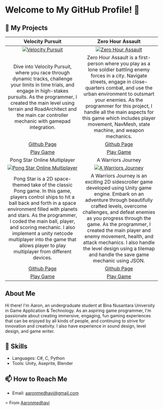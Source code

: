 # Welcome to My GitHub Profile! 👋

## 🔭 My Projects

<div align="center">
  
| Velocity Pursuit | Zero Hour Assault |
|:---:|:---:|
|  [![Velocity Pursuit](https://github.com/Aaronmedhavi/ProjectClips/blob/main/Balap.gif)](https://github.com/Aaronmedhavi/Racing-Unity-Game) | [![Zero Hour Assault](https://github.com/Aaronmedhavi/ProjectClips/blob/main/fPSSS%20-%20Made%20with%20Clipchamp.gif?raw=true)](https://github.com/Aaronmedhavi/FPS-Unity-Game) |
| Dive into Velocity Pursuit, where you race through dynamic tracks, challenge your limits in time trials, and engage in high-stakes pursuits. As the programmer, I created the main level using terrain and RoadArchitect and the main car controller mechanic with gamepad integration. | Zero Hour Assault is a first-person  where you play as a lone soldier battling enemy forces in a city. Navigate streets, engage in close-quarters combat, and use the urban environment to outsmart your enemies. As the programmer for this project, I handle all the main aspects for this game which includes player movement, NavMesh, state machine, and weapon mechanics. |
| [Github Page](https://github.com/Aaronmedhavi/Racing-Unity-Game) | [Github Page](https://github.com/Aaronmedhavi/FPS-Unity-Game) |
| [Play Game](https://aaronmedhavi.itch.io/velocity-pursuit) | [Play Game](https://aaronmedhavi.itch.io/zero-hour-assault) |
| Pong Star Online Multiplayer | A Warriors Journey |
| [![Pong Star Online Multiplayer](https://github.com/Aaronmedhavi/Pong2D-GameProg/blob/main/Untitled%20video%20-%20Made%20with%20Clipchamp%20(2).gif?raw=true)](https://github.com/Aaronmedhavi/Pong2D-GameProg) | [![A Warriors Journey](https://github.com/Aaronmedhavi/SideScroll-GameProg/blob/main/side%20-%20Made%20with%20Clipchamp.gif?raw=true)](https://github.com/Aaronmedhavi/SideScroll-GameProg) |
| Pong Star is a 2D space-themed take of the classic Pong game. In this game, players control ships to hit a ball back and forth in a space environment filled with planets and stars. As the programmer, I coded the main ball, player, and scoring mechanic. I also implement a unity netcode multiplayer into the game that allows player to play multiplayer from different devices. | A Warriors Journey is an exciting 2D sidescroller game developed using Unity game engine. Embark on an adventure through beautifully crafted levels, overcome challenges, and defeat enemies as you progress through the game. As the programmer, I created the main player and enemy movement, health, and attack mechanics. I also handle the level design using a tilemap and handle the save game mechanic using JSON. |
| [Github Page](https://github.com/Aaronmedhavi/Pong2D-GameProg) | [Github Page](https://github.com/Aaronmedhavi/SideScroll-GameProg) |
| [Play Game](https://aaronmedhavi.itch.io/pong-star) | [Play Game](https://aaronmedhavi.itch.io/a-warriors-journey) |

</div>

## About Me
Hi there! I'm Aaron, an undergraduate student at Bina Nusantara University in Game Application & Technology. As an aspiring game programmer, I'm passionate about creating immersive, engaging, fun gaming experiences that can be enjoyed by all kinds of people, and continuing to strive for innovation and creativity. I also have experience in sound design, level design, and game writer.

## 💼 Skills
- Languages: C#, C, Python
- Tools: Unity, Aseprite, Blender
  
## 📫 How to Reach Me
- Email: aaronmedhavi@gmail.com
  
⭐️ From [Aaronmedhavi](https://github.com/Aaronmedhavi)
